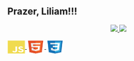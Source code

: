 ## Prazer, Liliam!!!

<div align="center">
  <a href="https://github.com/Liliamsn">
  <img height="180em" src="https://github-readme-stats.vercel.app/api?username=Liliamsn&show_icons=true&theme=bear&include_all_commits=true&count_private=true"/>
  <img height="180em" src="https://github-readme-stats.vercel.app/api/top-langs/?username=Liliamsn&layout=compact&langs_count=7&theme=bear"/>
</div>
  
  <div style="display: inline_block"><br>
  <img align="center" alt="Img-Js" height="30" width="40" src="https://raw.githubusercontent.com/devicons/devicon/master/icons/javascript/javascript-plain.svg">
  <img align="center" alt="Img-HTML" height="30" width="40" src="https://raw.githubusercontent.com/devicons/devicon/master/icons/html5/html5-original.svg">
  <img align="center" alt="Img-CSS" height="30" width="40" src="https://raw.githubusercontent.com/devicons/devicon/master/icons/css3/css3-original.svg">
  
</div>
  
  ##
  
